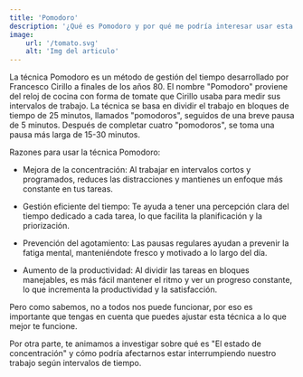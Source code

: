 ```yaml
---
title: 'Pomodoro'
description: '¿Qué es Pomodoro y por qué me podría interesar usar esta técnica?'
image:
    url: '/tomato.svg'
    alt: 'Img del articulo'
---
```


La técnica Pomodoro es un método de gestión del tiempo desarrollado por Francesco Cirillo a finales de los años 80. El nombre "Pomodoro" proviene del reloj de cocina con forma de tomate que Cirillo usaba para medir sus intervalos de trabajo. La técnica se basa en dividir el trabajo en bloques de tiempo de 25 minutos, llamados "pomodoros", seguidos de una breve pausa de 5 minutos. Después de completar cuatro "pomodoros", se toma una pausa más larga de 15-30 minutos.

Razones para usar la técnica Pomodoro:

- Mejora de la concentración: Al trabajar en intervalos cortos y programados, reduces las distracciones y mantienes un enfoque más constante en tus tareas.

- Gestión eficiente del tiempo: Te ayuda a tener una percepción clara del tiempo dedicado a cada tarea, lo que facilita la planificación y la priorización.

- Prevención del agotamiento: Las pausas regulares ayudan a prevenir la fatiga mental, manteniéndote fresco y motivado a lo largo del día.

- Aumento de la productividad: Al dividir las tareas en bloques manejables, es más fácil mantener el ritmo y ver un progreso constante, lo que incrementa la productividad y la satisfacción.

Pero como sabemos, no a todos nos puede funcionar, por eso es importante que tengas en cuenta que puedes ajustar esta técnica a lo que mejor te funcione.

Por otra parte, te animamos a investigar sobre qué es "El estado de concentración" y cómo podría afectarnos estar interrumpiendo nuestro trabajo según intervalos de tiempo.